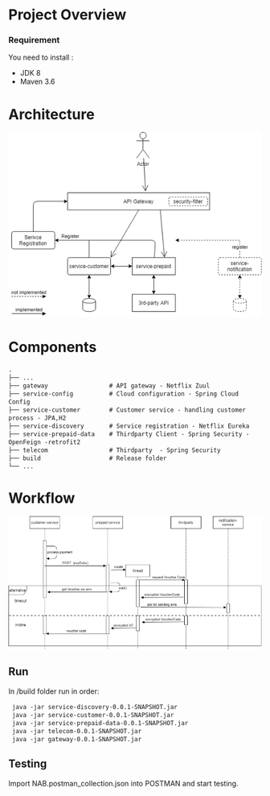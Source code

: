 # Project Overview 
 
### Requirement
You need to install :
- JDK 8
- Maven 3.6


Architecture
============================

![architecture](architecture.png)

Components
============================

    .
    ├── ...
    ├── gateway                 # API gateway - Netflix Zuul
    ├── service-config          # Cloud configuration - Spring Cloud Config
    ├── service-customer        # Customer service - handling customer process - JPA,H2
    ├── service-discovery       # Service registration - Netflix Eureka  
    ├── service-prepaid-data    # Thirdparty Client - Spring Security - OpenFeign -retrofit2
    ├── telecom                 # Thirdparty  - Spring Security
    ├── build                   # Release folder
    └── ...

Workflow
============================
![workflow](service-prepaid-data/workflow.png)

## Run
In /build folder run in order:

     java -jar service-discovery-0.0.1-SNAPSHOT.jar
     java -jar service-customer-0.0.1-SNAPSHOT.jar
     java -jar service-prepaid-data-0.0.1-SNAPSHOT.jar
     java -jar telecom-0.0.1-SNAPSHOT.jar
     java -jar gateway-0.0.1-SNAPSHOT.jar

## Testing
Import NAB.postman_collection.json into POSTMAN and start testing.


